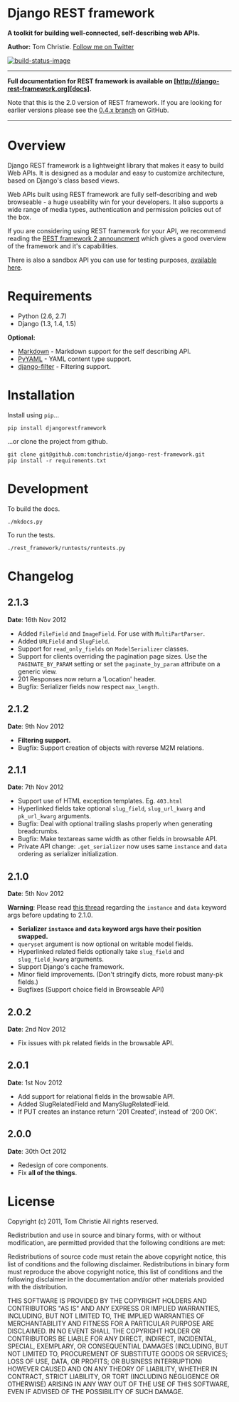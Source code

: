 # Django REST framework

**A toolkit for building well-connected, self-describing web APIs.**

**Author:** Tom Christie.  [Follow me on Twitter][twitter]

[![build-status-image]][travis]

---

**Full documentation for REST framework is available on [http://django-rest-framework.org][docs].**

Note that this is the 2.0 version of REST framework.  If you are looking for earlier versions please see the [0.4.x branch][0.4] on GitHub.

---

# Overview

Django REST framework is a lightweight library that makes it easy to build Web APIs.  It is designed as a modular and easy to customize architecture, based on Django's class based views.

Web APIs built using REST framework are fully self-describing and web browseable - a huge useability win for your developers.  It also supports a wide range of media types, authentication and permission policies out of the box.

If you are considering using REST framework for your API, we recommend reading the [REST framework 2 announcment][rest-framework-2-announcement] which gives a good overview of the framework and it's capabilities.

There is also a sandbox API you can use for testing purposes, [available here][sandbox].

# Requirements

* Python (2.6, 2.7)
* Django (1.3, 1.4, 1.5)

**Optional:**

* [Markdown] - Markdown support for the self describing API.
* [PyYAML] - YAML content type support.
* [django-filter] - Filtering support.

# Installation

Install using `pip`...

    pip install djangorestframework

...or clone the project from github.

    git clone git@github.com:tomchristie/django-rest-framework.git
    pip install -r requirements.txt

# Development

To build the docs.

    ./mkdocs.py

To run the tests.

    ./rest_framework/runtests/runtests.py

# Changelog

## 2.1.3

**Date**: 16th Nov 2012

* Added `FileField` and `ImageField`.  For use with `MultiPartParser`.
* Added `URLField` and `SlugField`.
* Support for `read_only_fields` on `ModelSerializer` classes.
* Support for clients overriding the pagination page sizes.  Use the `PAGINATE_BY_PARAM` setting or set the `paginate_by_param` attribute on a generic view.
* 201 Responses now return a 'Location' header.
* Bugfix: Serializer fields now respect `max_length`.

## 2.1.2

**Date**: 9th Nov 2012

* **Filtering support.**
* Bugfix: Support creation of objects with reverse M2M relations.

## 2.1.1

**Date**: 7th Nov 2012

* Support use of HTML exception templates.  Eg. `403.html`
* Hyperlinked fields take optional `slug_field`, `slug_url_kwarg` and `pk_url_kwarg` arguments.
* Bugfix: Deal with optional trailing slashs properly when generating breadcrumbs.
* Bugfix: Make textareas same width as other fields in browsable API.
* Private API change: `.get_serializer` now uses same `instance` and `data` ordering as serializer initialization.

## 2.1.0

**Date**: 5th Nov 2012

**Warning**: Please read [this thread][2.1.0-notes] regarding the `instance` and `data` keyword args before updating to 2.1.0.

* **Serializer `instance` and `data` keyword args have their position swapped.**
* `queryset` argument is now optional on writable model fields.
* Hyperlinked related fields optionally take `slug_field` and `slug_field_kwarg` arguments.
* Support Django's cache framework.
* Minor field improvements. (Don't stringify dicts, more robust many-pk fields.)
* Bugfixes (Support choice field in Browseable API)

## 2.0.2

**Date**: 2nd Nov 2012

* Fix issues with pk related fields in the browsable API.

## 2.0.1

**Date**: 1st Nov 2012

* Add support for relational fields in the browsable API.
* Added SlugRelatedField and ManySlugRelatedField.
* If PUT creates an instance return '201 Created', instead of '200 OK'.

## 2.0.0

**Date**: 30th Oct 2012

* Redesign of core components.
* Fix **all of the things**.

# License

Copyright (c) 2011, Tom Christie
All rights reserved.

Redistribution and use in source and binary forms, with or without 
modification, are permitted provided that the following conditions are met:

Redistributions of source code must retain the above copyright notice, this 
list of conditions and the following disclaimer.
Redistributions in binary form must reproduce the above copyright notice, this 
list of conditions and the following disclaimer in the documentation and/or 
other materials provided with the distribution.

THIS SOFTWARE IS PROVIDED BY THE COPYRIGHT HOLDERS AND CONTRIBUTORS "AS IS" AND 
ANY EXPRESS OR IMPLIED WARRANTIES, INCLUDING, BUT NOT LIMITED TO, THE IMPLIED 
WARRANTIES OF MERCHANTABILITY AND FITNESS FOR A PARTICULAR PURPOSE ARE 
DISCLAIMED. IN NO EVENT SHALL THE COPYRIGHT HOLDER OR CONTRIBUTORS BE LIABLE 
FOR ANY DIRECT, INDIRECT, INCIDENTAL, SPECIAL, EXEMPLARY, OR CONSEQUENTIAL 
DAMAGES (INCLUDING, BUT NOT LIMITED TO, PROCUREMENT OF SUBSTITUTE GOODS OR 
SERVICES; LOSS OF USE, DATA, OR PROFITS; OR BUSINESS INTERRUPTION) HOWEVER 
CAUSED AND ON ANY THEORY OF LIABILITY, WHETHER IN CONTRACT, STRICT LIABILITY, 
OR TORT (INCLUDING NEGLIGENCE OR OTHERWISE) ARISING IN ANY WAY OUT OF THE USE 
OF THIS SOFTWARE, EVEN IF ADVISED OF THE POSSIBILITY OF SUCH DAMAGE.

[build-status-image]: https://secure.travis-ci.org/tomchristie/django-rest-framework.png?branch=restframework2
[travis]: http://travis-ci.org/tomchristie/django-rest-framework?branch=master
[twitter]: https://twitter.com/_tomchristie
[0.4]: https://github.com/tomchristie/django-rest-framework/tree/0.4.X
[sandbox]: http://restframework.herokuapp.com/
[rest-framework-2-announcement]: http://django-rest-framework.org/topics/rest-framework-2-announcement.html
[2.1.0-notes]: https://groups.google.com/d/topic/django-rest-framework/Vv2M0CMY9bg/discussion

[docs]: http://django-rest-framework.org/
[urlobject]: https://github.com/zacharyvoase/urlobject
[markdown]: http://pypi.python.org/pypi/Markdown/
[pyyaml]: http://pypi.python.org/pypi/PyYAML
[django-filter]: https://github.com/alex/django-filter

